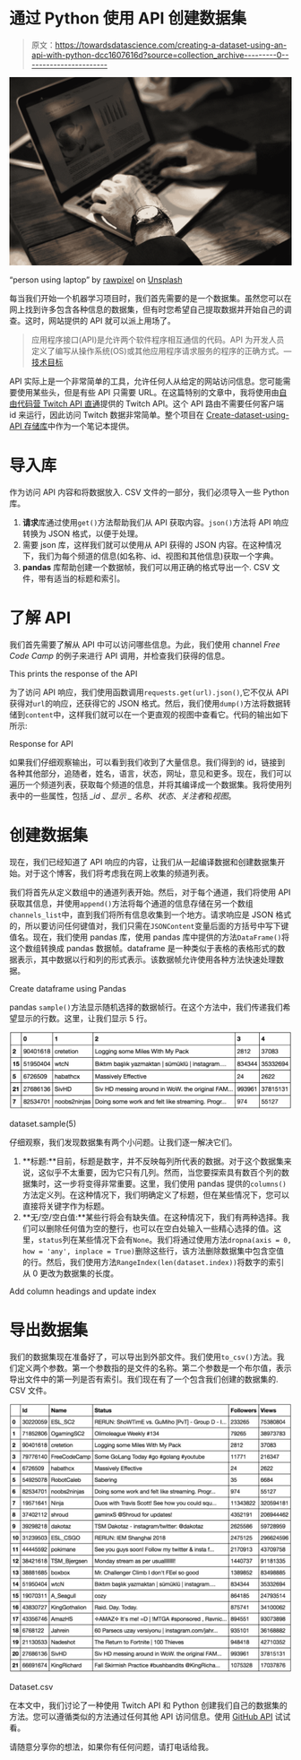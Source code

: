 # 通过 Python 使用 API 创建数据集

> 原文：<https://towardsdatascience.com/creating-a-dataset-using-an-api-with-python-dcc1607616d?source=collection_archive---------0----------------------->

![](img/3934ea1b6cdcc57da06fac5080cf5fca.png)

“person using laptop” by [rawpixel](https://unsplash.com/@rawpixel?utm_source=medium&utm_medium=referral) on [Unsplash](https://unsplash.com?utm_source=medium&utm_medium=referral)

每当我们开始一个机器学习项目时，我们首先需要的是一个数据集。虽然您可以在网上找到许多包含各种信息的数据集，但有时您希望自己提取数据并开始自己的调查。这时，网站提供的 API 就可以派上用场了。

> 应用程序接口(API)是允许两个软件程序相互通信的代码。API 为开发人员定义了编写从操作系统(OS)或其他应用程序请求服务的程序的正确方式。— [技术目标](https://searchmicroservices.techtarget.com/definition/application-program-interface-API)

API 实际上是一个非常简单的工具，允许任何人从给定的网站访问信息。您可能需要使用某些头，但是有些 API 只需要 URL。在这篇特别的文章中，我将使用由[自由代码营 Twitch API 直通](http://wind-bow.glitch.me/)提供的 Twitch API。这个 API 路由不需要任何客户端 id 来运行，因此访问 Twitch 数据非常简单。整个项目在 [Create-dataset-using-API 存储库](https://github.com/kb22/Create-dataset-using-API)中作为一个笔记本提供。

# 导入库

作为访问 API 内容和将数据放入. CSV 文件的一部分，我们必须导入一些 Python 库。

1.  **请求**库通过使用`get()`方法帮助我们从 API 获取内容。`json()`方法将 API 响应转换为 JSON 格式，以便于处理。
2.  需要 json 库，这样我们就可以使用从 API 获得的 JSON 内容。在这种情况下，我们为每个频道的信息(如名称、id、视图和其他信息)获取一个字典。
3.  **pandas** 库帮助创建一个数据帧，我们可以用正确的格式导出一个. CSV 文件，带有适当的标题和索引。

# 了解 API

我们首先需要了解从 API 中可以访问哪些信息。为此，我们使用 channel *Free Code Camp* 的例子来进行 API 调用，并检查我们获得的信息。

This prints the response of the API

为了访问 API 响应，我们使用函数调用`requests.get(url).json()`,它不仅从 API 获得对`url`的响应，还获得它的 JSON 格式。然后，我们使用`dump()`方法将数据转储到`content`中，这样我们就可以在一个更直观的视图中查看它。代码的输出如下所示:

Response for API

如果我们仔细观察输出，可以看到我们收到了大量信息。我们得到的 id，链接到各种其他部分，追随者，姓名，语言，状态，网址，意见和更多。现在，我们可以遍历一个频道列表，获取每个频道的信息，并将其编译成一个数据集。我将使用列表中的一些属性，包括 *_id* 、*显示 _ 名称*、*状态*、*关注者*和*视图*。

# 创建数据集

现在，我们已经知道了 API 响应的内容，让我们从一起编译数据和创建数据集开始。对于这个博客，我们将考虑我在网上收集的频道列表。

我们将首先从定义数组中的通道列表开始。然后，对于每个通道，我们将使用 API 获取其信息，并使用`append()`方法将每个通道的信息存储在另一个数组`channels_list`中，直到我们将所有信息收集到一个地方。请求响应是 JSON 格式的，所以要访问任何键值对，我们只需在`JSONContent`变量后面的方括号中写下键值名。现在，我们使用 pandas 库，使用 pandas 库中提供的方法`DataFrame()`将这个数组转换成 pandas 数据帧。dataframe 是一种类似于表格的表格形式的数据表示，其中数据以行和列的形式表示。该数据帧允许使用各种方法快速处理数据。

Create dataframe using Pandas

pandas `sample()`方法显示随机选择的数据帧行。在这个方法中，我们传递我们希望显示的行数。这里，让我们显示 5 行。

![](img/974c885db7ec51ee2b22b260f6b30dec.png)

dataset.sample(5)

仔细观察，我们发现数据集有两个小问题。让我们逐一解决它们。

1.  **标题:**目前，标题是数字，并不反映每列所代表的数据。对于这个数据集来说，这似乎不太重要，因为它只有几列。然而，当您要探索具有数百个列的数据集时，这一步将变得非常重要。这里，我们使用 pandas 提供的`columns()`方法定义列。在这种情况下，我们明确定义了标题，但在某些情况下，您可以直接将关键字作为标题。
2.  **无/空/空白值:**某些行将会有缺失值。在这种情况下，我们有两种选择。我们可以删除任何值为空的整行，也可以在空白处输入一些精心选择的值。这里，`status`列在某些情况下会有`None`。我们将通过使用方法`dropna(axis = 0, how = 'any', inplace = True)`删除这些行，该方法删除数据集中包含空值的行。然后，我们使用方法`RangeIndex(len(dataset.index))`将数字的索引从 0 更改为数据集的长度。

Add column headings and update index

# 导出数据集

我们的数据集现在准备好了，可以导出到外部文件。我们使用`to_csv()`方法。我们定义两个参数。第一个参数指的是文件的名称。第二个参数是一个布尔值，表示导出文件中的第一列是否有索引。我们现在有了一个包含我们创建的数据集的. CSV 文件。

![](img/9c6192c37a1db6d9285f164f798a4427.png)

Dataset.csv

在本文中，我们讨论了一种使用 Twitch API 和 Python 创建我们自己的数据集的方法。您可以遵循类似的方法通过任何其他 API 访问信息。使用 [GitHub API](https://developer.github.com/v3/) 试试看。

请随意分享你的想法，如果你有任何问题，请打电话给我。